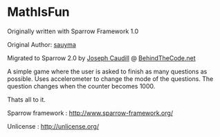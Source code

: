 MathIsFun
==================

Originally written with Sparrow Framework 1.0

Original Author: [sauyma](https://github.com/saumya/MathIsFun2)

Migrated to Sparrow 2.0 by [Joseph Caudill](https://github.com/jcaudill/) @ [BehindTheCode.net](http://behindthecode.net)

 
A simple game where the user is asked to finish as many questions as possible. 
Uses accelerometer to change the mode of the questions.
The question changes when the counter becomes 1000.

Thats all to it.

Sparrow framework : http://www.sparrow-framework.org/

Unlicense : http://unlicense.org/
